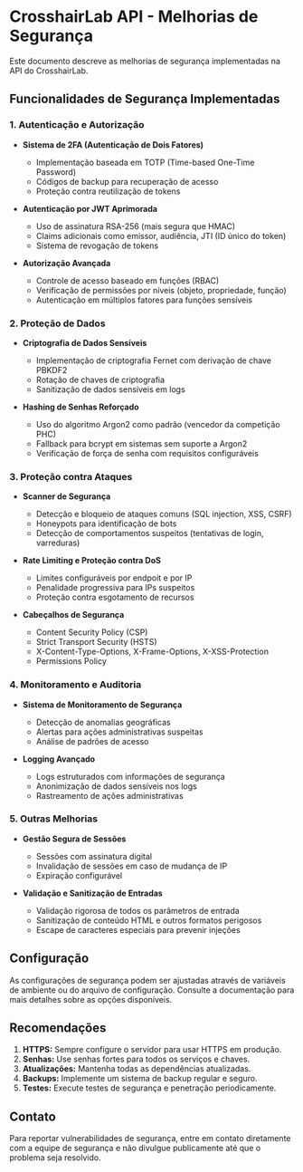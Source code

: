 # CrosshairLab API - Melhorias de Segurança

Este documento descreve as melhorias de segurança implementadas na API do CrosshairLab.

## Funcionalidades de Segurança Implementadas

### 1. Autenticação e Autorização
- **Sistema de 2FA (Autenticação de Dois Fatores)**
  - Implementação baseada em TOTP (Time-based One-Time Password)
  - Códigos de backup para recuperação de acesso
  - Proteção contra reutilização de tokens
  
- **Autenticação por JWT Aprimorada**
  - Uso de assinatura RSA-256 (mais segura que HMAC)
  - Claims adicionais como emissor, audiência, JTI (ID único do token)
  - Sistema de revogação de tokens
  
- **Autorização Avançada**
  - Controle de acesso baseado em funções (RBAC)
  - Verificação de permissões por níveis (objeto, propriedade, função)
  - Autenticação em múltiplos fatores para funções sensíveis

### 2. Proteção de Dados
- **Criptografia de Dados Sensíveis**
  - Implementação de criptografia Fernet com derivação de chave PBKDF2
  - Rotação de chaves de criptografia
  - Sanitização de dados sensíveis em logs

- **Hashing de Senhas Reforçado**
  - Uso do algoritmo Argon2 como padrão (vencedor da competição PHC)
  - Fallback para bcrypt em sistemas sem suporte a Argon2
  - Verificação de força de senha com requisitos configuráveis

### 3. Proteção contra Ataques
- **Scanner de Segurança**
  - Detecção e bloqueio de ataques comuns (SQL injection, XSS, CSRF)
  - Honeypots para identificação de bots
  - Detecção de comportamentos suspeitos (tentativas de login, varreduras)

- **Rate Limiting e Proteção contra DoS**
  - Limites configuráveis por endpoit e por IP
  - Penalidade progressiva para IPs suspeitos
  - Proteção contra esgotamento de recursos

- **Cabeçalhos de Segurança**
  - Content Security Policy (CSP)
  - Strict Transport Security (HSTS)
  - X-Content-Type-Options, X-Frame-Options, X-XSS-Protection
  - Permissions Policy

### 4. Monitoramento e Auditoria
- **Sistema de Monitoramento de Segurança**
  - Detecção de anomalias geográficas
  - Alertas para ações administrativas suspeitas
  - Análise de padrões de acesso

- **Logging Avançado**
  - Logs estruturados com informações de segurança
  - Anonimização de dados sensíveis nos logs
  - Rastreamento de ações administrativas

### 5. Outras Melhorias
- **Gestão Segura de Sessões**
  - Sessões com assinatura digital
  - Invalidação de sessões em caso de mudança de IP
  - Expiração configurável

- **Validação e Sanitização de Entradas**
  - Validação rigorosa de todos os parâmetros de entrada
  - Sanitização de conteúdo HTML e outros formatos perigosos
  - Escape de caracteres especiais para prevenir injeções

## Configuração

As configurações de segurança podem ser ajustadas através de variáveis de ambiente ou do arquivo de configuração. Consulte a documentação para mais detalhes sobre as opções disponíveis.

## Recomendações

1. **HTTPS:** Sempre configure o servidor para usar HTTPS em produção.
2. **Senhas:** Use senhas fortes para todos os serviços e chaves.
3. **Atualizações:** Mantenha todas as dependências atualizadas.
4. **Backups:** Implemente um sistema de backup regular e seguro.
5. **Testes:** Execute testes de segurança e penetração periodicamente.

## Contato

Para reportar vulnerabilidades de segurança, entre em contato diretamente com a equipe de segurança e não divulgue publicamente até que o problema seja resolvido. 